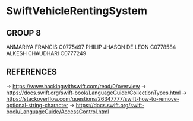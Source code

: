 # SwiftVehicleRentingSystem
GROUP 8
----------
ANMARIYA FRANCIS C0775497
PHILIP JHASON DE LEON C0778584
ALKESH CHAUDHARI C0777249

REFERENCES
------------
-> https://www.hackingwithswift.com/read/0/overview
-> https://docs.swift.org/swift-book/LanguageGuide/CollectionTypes.html
-> https://stackoverflow.com/questions/26347777/swift-how-to-remove-optional-string-character
-> https://docs.swift.org/swift-book/LanguageGuide/AccessControl.html
